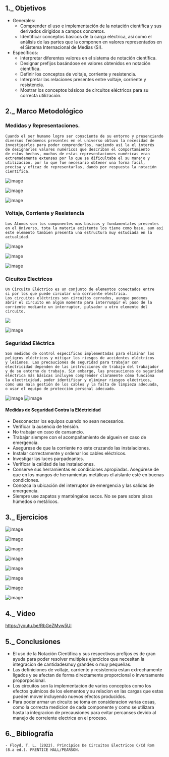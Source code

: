 ## 1._ Objetivos
 * Generales:
   - Comprender el uso e implementación de la notación científica y sus derivados dirigidos a campos concretos. 
   - Identificar conceptos básicos de la carga eléctrica, así como el análisis de las partes que la componen en valores representados en el Sistema Internacional de Medias (SI).
  * Específicos:
    - interpretar diferentes valores en el sistema de notación científica.
    - Designar prefijos basándose en valores obtenidos en notación científica.
    - Definir los conceptos de voltaje, corriente y resistencia.
    - Interpretar las relaciones presentes entre voltaje, corriente y resistencia. 
    - Mostrar los conceptos básicos de circuitos eléctricos para su correcta utilización.
## 2._ Marco Metodológico
### Medidas y Representaciones.
```
Cuando el ser humano logro ser consciente de su entorno y presenciando 
diversos fenómenos presentes en el universo obtuvo la necesidad de 
investigarlos para poder comprenderlos, naciendo así la el interés 
de designarles valores numéricos que describan el comportamiento 
de estos hechos, muchos de estas representaciones numéricas eran 
extremadamente extensas por lo que se dificultaba el su manejo y 
utilización, por lo que fue necesario obtener una forma facil, 
precisa y eficaz de representarlas, dando por respuesta la notación 
científica.
```

![image](https://user-images.githubusercontent.com/116705680/200743367-82ef372d-39e3-49bb-9a54-4501bcd90d25.png)

![image](https://user-images.githubusercontent.com/116705680/200745771-7e106b96-22b7-45ff-907b-33e7143fca8f.png)

![image](https://user-images.githubusercontent.com/116705680/200747599-98ae600b-5a07-41d8-8b03-beae227431ae.png)

### Voltaje, Corriente y Resistencia
```
Los Atomos son los componentes mas basicos y fundamentales presentes 
en el Universo, tota la materia existente los tiene como base, aun asi 
este elemento tambien presenta una estructura muy estudiada en la 
actualidad.
```

![image](https://user-images.githubusercontent.com/116705680/200753295-e5efddeb-5577-4a69-b3f3-a5158b2d2eee.png)

![image](https://user-images.githubusercontent.com/116705680/200759914-e1f36945-c2bc-4870-bbba-7af6ab24dca3.png)

![image](https://user-images.githubusercontent.com/116705680/200762620-c7099038-1023-478a-81ef-8751e54f1d0f.png)

### Cicuitos Electricos
```
Un Circuito Eléctrico es un conjunto de elementos conectados entre 
si por los que puede circular una corriente eléctrica.
Los circuitos eléctricos son circuitos cerrados, aunque podemos 
abrir el circuito en algún momento para interrumpir el paso de la 
corriente mediante un interruptor, pulsador u otro elemento del circuito.
```

![](https://user-images.githubusercontent.com/116705680/200769277-1d4d99ba-fdf1-46b2-9c9b-f799695ca08f.png)

![image](https://user-images.githubusercontent.com/116705680/200774745-adea96cd-5be2-46ed-b7f9-e55d129aaaa2.png)

### Seguridad Eléctrica
```
Son medidas de control específicas implementadas para eliminar los 
peligros eléctricos y mitigar los riesgos de accidentes eléctricos 
y lesiones. Las precauciones de seguridad para trabajar con 
electricidad dependen de las instrucciones de trabajo del trabajador 
y de su entorno de trabajo. Sin embargo, las precauciones de seguridad 
eléctrica más básicas incluyen comprender claramente cómo funciona
la electricidad, poder identificar y eliminar riesgos eléctricos, 
como una mala gestión de los cables y la falta de limpieza adecuada, 
o usar el equipo de protección personal adecuado.
```

![image](https://user-images.githubusercontent.com/116705680/200777653-3887bcf4-30bd-4c07-ac65-c0ec56b8c63f.png)
![image](https://user-images.githubusercontent.com/116705680/200777771-0cff75e6-8c06-46a0-be9a-8b01b9a67d32.png)

#### Medidas de Seguridad Contra la Eléctricidad
* Desconectar los equipos cuando no sean necesarios.
* Verificar la ausencia de tensión.
* No trabajar en caso de cansancio.
* Trabajar siempre con el acompañamiento de alguein en caso de emergencia.
* Asegurese de que la corriente no este cruzando las instalaciones.
* Instalar correctamente y ordenar los cables eléctricos.
* Investigar las luces parpadeantes.
* Verificar la calidad de las instalaciones. 
* Conserve sus herramientas en condiciones apropiadas. Asegúrese de que en los mangos de
herramientas metálicas el aislante esté en buenas condiciones.
* Conozca la ubicación del interruptor de emergencia y las salidas de emergencia.
* Siempre use zapatos y manténgalos secos. No se pare sobre pisos húmedos o metálicos.

## 3._ Ejercicios

![image](https://user-images.githubusercontent.com/116705680/201013988-9d856b2c-7b43-4c64-8534-e481770a0a30.png)

![image](https://user-images.githubusercontent.com/116705680/201014013-8a1b3e38-a1c1-452f-81a8-81d980f49c4a.png)

![image](https://user-images.githubusercontent.com/116705680/201014038-e45d3a60-d61a-435d-ad70-4578136305c8.png)

![image](https://user-images.githubusercontent.com/116705680/201014079-7bc8f93a-4f91-4a1c-822f-fc791d87a4df.png)

![image](https://user-images.githubusercontent.com/116705680/201014123-816e9ca4-9981-40dc-a37a-5a669404f6f5.png)

![image](https://user-images.githubusercontent.com/116705680/201014154-8b2bc9e9-01f3-4707-880a-0fd886e24834.png)

![image](https://user-images.githubusercontent.com/116705680/201014184-8e811e4b-28e4-46dd-8b8b-913455803624.png)

![image](https://user-images.githubusercontent.com/116705680/201014215-4ad395be-cf98-4071-872b-eeebe0a4701a.png)


## 4._ Video

https://youtu.be/RbGeZMvw5UI

## 5._ Conclusiones

* El uso de la Notación Cientifica y sus respectivos prefijos es de gran ayuda para poder resolver multiples ejercicios que necesitan la integracion de cantidadesmuy grandes o muy pequeñas.
* Las definiciones de voltaje, carriente y resistencia estan extrechamente ligados y se afectan de forma directamente proporcional o inversamente proporpocional.
* Los circuitos son la implementacion de varios conceptos como los efectos quimicos de los elementos y su relacion en las cargas que estas pueden mover incluyendo nuevos efectos producidos.
* Para poder armar un circuito se toma en consideracion varias cosas, como la correcta medicion de cada componente y como se utilizara hasta la integracion de precausiones para evitar percanses devido al manejo de correiente electrica en el proceso.

## 6._ Bibliografía
    - Floyd, T. L. (2022). Principios De Circuitos Electricos C/Cd Rom (8.a ed.). PRENTICE HALL/PEARSON.

